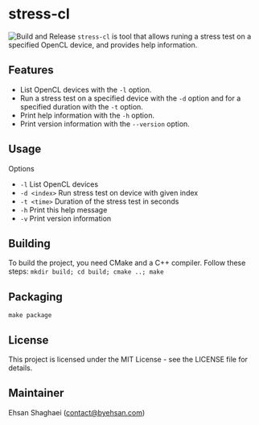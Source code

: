 # stress-cl

![Build and Release](https://github.com/ehsan2754/stress-cl/actions/workflows/release.yml/badge.svg)
`stress-cl` is tool that allows runing a stress test on a specified OpenCL device, and provides help information.

## Features

- List OpenCL devices with the `-l` option.
- Run a stress test on a specified device with the `-d` option and for a specified duration with the `-t` option.
- Print help information with the `-h` option.
- Print version information with the `--version` option.

## Usage
Options
- `-l` List OpenCL devices
- `-d <index>` Run stress test on device with given index
- `-t <time>` Duration of the stress test in seconds
- `-h` Print this help message
- `-v` Print version information
## Building
To build the project, you need CMake and a C++ compiler. Follow these steps:
``` mkdir build; cd build; cmake ..; make ```
## Packaging
``` make package ```

## License

This project is licensed under the MIT License - see the LICENSE file for details.

## Maintainer

Ehsan Shaghaei (contact@byehsan.com)
